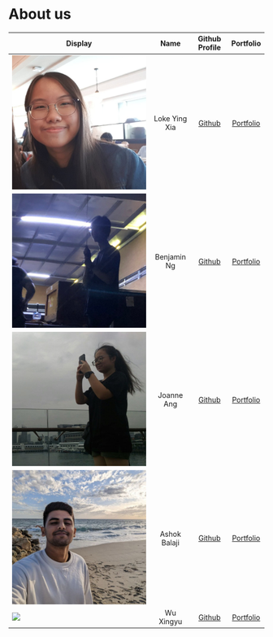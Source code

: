 # About us
| Display                                                                 |     Name      |              Github Profile               |            Portfolio             |
|-------------------------------------------------------------------------|:-------------:|:-----------------------------------------:|:--------------------------------:|
| ![yingxia_portfolio.jpg](team/pictures/yingxia_portfolio.jpg)           | Loke Ying Xia |    [Github](https://github.com/yingx9)    |   [Portfolio](team/YingXia.md)   |
| ![benjaminng_portfolio.jpeg](team/pictures/benjaminng_portfolio.jpeg)   |  Benjamin Ng  |   [Github](https://github.com/bnjm2000)   | [Portfolio](team/BenjaminNg.md)  |
| ![joanneang_portfolio.jpg](team/pictures/joanneang_portfolio.jpg)                     |  Joanne Ang   |   [Github](https://github.com/JoanneJo)   |  [Portfolio](team/JoanneAng.md)  |
| ![ashokbalaji_portfolio.jpg](./team/pictures/ashokbalaji_portfolio.jpg) | Ashok Balaji  |  [Github](https://github.com/000verflow)  | [Portfolio](team/ashokbalaji.md) |
| ![](https://via.placeholder.com/100.png?text=Photo)                     |   Wu Xingyu   | [Github](https://github.com/DavinciDelta) |  [Portfolio](team/WuXingyu.md)   |